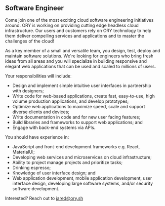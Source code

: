 ## Software Engineer

Come join one of the most exciting cloud software engineering initiatives around. ORY is working on providing cutting edge headless cloud infrastructure. Our users and customers rely on ORY technology to help them deliver compelling services and applications and to master the challenges of the cloud!

As a key member of a small and versatile team, you design, test, deploy and maintain software solutions. We're looking for engineers who bring fresh ideas from all areas and you will specialize in building responsive and elegant web applications that can be used and scaled to millions of users.

Your responsibilities will include:

* Design and implement simple intuitive user interfaces in partnership with designers;
* Write code for web-based applications, create fast, easy-to-use, high volume production applications, and develop prototypes;
* Optimize web applications to maximize speed, scale and support diverse clients and devices;
* Write documentation in code and for new user facing features;
* Build libraries and frameworks to support web applications; and
* Engage with back-end systems via APIs.

You should have experience in:

* JavaScript and front-end development frameworks e.g. React, MaterialUI;
* Developing web services and microservices on cloud infrastructure;
* Ability to project manage projects and prioritize tasks;
* Drinking espresso;
* Knowledge of user interface design; and
* Web application development, mobile application development, user interface design, developing large software systems, and/or security software development.

Interested? Reach out to jared@ory.sh
